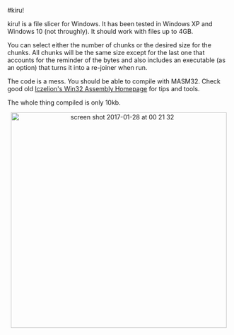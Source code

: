 #kiru!

kiru! is a file slicer for Windows. It has been tested in Windows XP and Windows 10 (not throughly). It should work with files up to 4GB.

You can select either the number of chunks or the desired size for the chunks. All chunks will be the same size except for the last one that accounts for the reminder of the bytes and also includes an executable (as an option) that turns it into a re-joiner when run.

The code is a mess. You should be able to compile with MASM32. Check good old [Iczelion's Win32 Assembly Homepage](http://win32assembly.programminghorizon.com/index.html)  for tips and tools.

The whole thing compiled is only 10kb.

<p align="center">
<img width="488" alt="screen shot 2017-01-28 at 00 21 32" src="https://cloud.githubusercontent.com/assets/10778057/22392336/d140d60a-e4ef-11e6-8be8-cf7fb2c12bdb.png">
</p>
